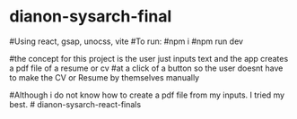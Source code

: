 ﻿# dianon-sysarch-final
 
 #Using react, gsap, unocss, vite
 #To run:
 #npm i
 #npm run dev
 
 #the concept for this project is the user just inputs text and the app creates a pdf file of a resume or cv
 #at a click of a button so the user doesnt have to make the CV or Resume by themselves manually
 
 #Although i do not know how to create a pdf file from my inputs. I tried my best.
#   d i a n o n - s y s a r c h - r e a c t - f i n a l s  
 